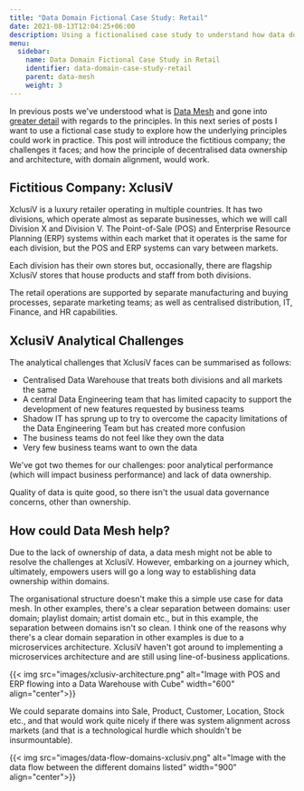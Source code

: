 ```yaml
---
title: "Data Domain Fictional Case Study: Retail"
date: 2021-08-13T12:04:25+06:00
description: Using a fictionalised case study to understand how data domains could work in practice
menu:
  sidebar:
    name: Data Domain Fictional Case Study in Retail
    identifier: data-domain-case-study-retail
    parent: data-mesh
    weight: 3
---
```


In previous posts we've understood what is [Data Mesh](../what-is-data-mesh/) and gone into [greater detail](../data-mesh-deep-dive/) with regards to the principles. In this next series of posts I want to use a fictional case study to explore how the underlying principles could work in practice. This post will introduce the fictitious company; the challenges it faces; and how the principle of decentralised data ownership and architecture, with domain alignment, would work.

## Fictitious Company: XclusiV

XclusiV is a luxury retailer operating in multiple countries. It has two divisions, which operate almost as separate businesses, which we will call Division X and Division V. The Point-of-Sale (POS) and Enterprise Resource Planning (ERP) systems within each market that it operates is the same for each division, but the POS and ERP systems can vary between markets. 

Each division has their own stores but, occasionally, there are flagship XclusiV stores that house products and staff from both divisions. 

The retail operations are supported by separate manufacturing and buying processes, separate marketing teams; as well as centralised distribution, IT, Finance, and HR capabilities. 

## XclusiV Analytical Challenges

The analytical challenges that XclusiV faces can be summarised as follows:

- Centralised Data Warehouse that treats both divisions and all markets the same
- A central Data Engineering team that has limited capacity to support the development of new features requested by business teams
- Shadow IT has sprung up to try to overcome the capacity limitations of the Data Engineering Team but has created more confusion
- The business teams do not feel like they own the data
- Very few business teams want to own the data

We've got two themes for our challenges: poor analytical performance (which will impact business performance) and lack of data ownership.

Quality of data is quite good, so there isn't the usual data governance concerns, other than ownership. 

## How could Data Mesh help? 

Due to the lack of ownership of data, a data mesh might not be able to resolve the challenges at XclusiV. However, embarking on a journey which, ultimately, empowers users will go a long way to establishing data ownership within domains. 

The organisational structure doesn't make this a simple use case for data mesh. In other examples, there's a clear separation between domains: user domain; playlist domain; artist domain etc., but in this example, the separation between domains isn't so clean. I think one of the reasons why there's a clear domain separation in other examples is due to a microservices architecture. XclusiV haven't got around to implementing a microservices architecture and are still using line-of-business applications.  

{{< img src="images/xclusiv-architecture.png" alt="Image with POS and ERP flowing into a Data Warehouse with Cube" width="600" align="center">}}

We could separate domains into Sale, Product, Customer, Location, Stock etc., and that would work quite nicely if there was system alignment across markets (and that is a technological hurdle which shouldn't be insurmountable). 

{{< img src="images/data-flow-domains-xclusiv.png" alt="Image with the data flow between the different domains listed" width="900" align="center">}}